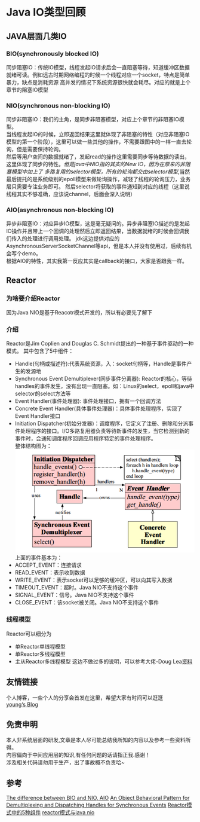 # Java IO类型回顾

## JAVA层面几类IO

### BIO(synchronously blocked IO)

同步阻塞IO：传统IO模型，线程发起IO请求后会一直阻塞等待，知道缓冲区数据就绪可读。例如远古时期网络编程的时候一个线程对应一个socket，特点是简单暴力，缺点是消耗资源
高并发的情况下系统资源很快就会耗尽。对应的就是上个章节的阻塞IO模型

### NIO(synchronous non-blocking IO)
同步非阻塞IO：我们的主角，是同步非阻塞模型，对应上个章节的非阻塞IO模型。  
当线程发起IO的时候，立即返回结果这里就体现了非阻塞的特性（对应非阻塞IO模型的第一个阶段），这里可以做一些其他的操作，不需要跟图中的一样一直去轮询，但是需要保持轮询。    
然后等用户空间的数据就绪了，发起read的操作这里需要同步等待数据的读出，这里体现了同步的特性。*但是java中NIO指的其实的New IO，因为在原来的非阻塞模型中加上了
多路复用的selector模型，所有的轮询都交由selector模型*,当然最后提托的是系统级别的epoll模型来做轮询操作，减轻了线程的轮询压力，业务层只需要专注业务即可。
然后selector将获取的事件通知到对应的线程（这里说线程其实不够准确，应该说channel，后面会深入说明）

### AIO(asynchronous non-blocking IO)

异步非阻塞IO：对应异步IO模型，这是毫无疑问的。异步非阻塞IO描述的是发起IO操作并且带上一个回调的处理然后立即返回结果，当数据就绪的时候会回调我们传入的处理进行调用处理。
jdk这边提供对应的AsynchronousServerSocketChannel等api，但是本人并没有使用过，后续有机会写个demo。  
根据AIO的特性，其实我第一反应其实是callback的接口，大家是否跟我一样。

## Reactor

### 为啥要介绍Reactor

因为Java NIO是基于Reacotr模式开发的，所以有必要先了解下

### 介绍

Reactor是Jim Coplien and Douglas C. Schmidt提出的一种基于事件驱动的一种模式。 其中包含了5中组件：

- Handle(句柄或描述符):代表系统资源，入：socket句柄等，Handle是事件产生的发源地
- Synchronous Event Demultiplexer(同步事件分离器):
  Reactor的核心，等待handles的事件发生，没有出现一直阻塞。如：Linux的select，epoll和java中selector的select方法等
- Event Handler(事件处理器): 事件处理接口，拥有一个回调方法
- Concrete Event Handler(具体事件处理器)：具体事件处理程序，实现了Event Handler接口
- Initiation Dispatcher(初始分发器)：调度程序，它定义了注册、删除和分派事件处理程序的接口。I/O多路复用器负责等待新事件的发生，当它检测到新的事件时，会通知调度程序回调应用程序特定的事件处理程序。  
  整体结构图为：
  ![结构图](./images/2/结构图.png)  
  上面的事件基本为：
- ACCEPT_EVENT：连接请求
- READ_EVENT：表示收到数据
- WRITE_EVENT：表示socket可以足够的缓冲区，可以向其写入数据
- TIMEOUT_EVENT：超时。Java NIO不支持这个事件
- SIGNAL_EVENT：信号。Java NIO不支持这个事件
- CLOSE_EVENT：该socket被关闭。Java NIO不支持这个事件

### 线程模型

Reactor可以细分为

- 单Reactor单线程模型
- 单Reactor多线程模型
- 主从Reactor多线程模型 这边不做过多的说明，可以参考大佬-Doug Lea[资料](./sources/nio.pdf)

## 友情链接

个人博客，一些个人的分享会首发在这里，希望大家有时间可以逛逛  
[young‘s Blog](https://youngjw.com/)

## 免责申明

本人非系统层面的研发,文章是本人尽可能总结我所知的内容以及参考一些资料所得。  
内容偏向于中间应用层的知识,有任何问题的话请指正我.感谢！  
涉及相关代码请勿用于生产，出了事故概不负责哈~

## 参考

[The difference between BIO and NIO, AIO](https://www.programmersought.com/article/10551850908/)
[An Object Behavioral Pattern for Demultiplexing and Dispatching Handles for Synchronous Events](http://www.yeolar.com/note/2012/12/09/reactor/)
[Reactor模式中的5种组件](https://blog.csdn.net/eric520zenobia/article/details/100785412)
[reactor模式与java nio](https://blog.csdn.net/zhengleiguo/article/details/30829583)
